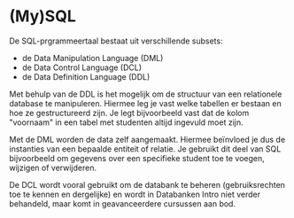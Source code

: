 # \(My\)SQL

De SQL-prgrammeertaal bestaat uit verschillende subsets:

* de Data Manipulation Language \(DML\)
* de Data Control Language \(DCL\)
* de Data Definition Language \(DDL\)

Met behulp van de DDL is het mogelijk om de structuur van een relationele database te manipuleren. Hiermee leg je vast welke tabellen er bestaan en hoe ze gestructureerd zijn. Je legt bijvoorbeeld vast dat de kolom "voornaam" in een tabel met studenten altijd ingevuld moet zijn.

Met de DML worden de data zelf aangemaakt. Hiermee beïnvloed je dus de instanties van een bepaalde entiteit of relatie. Je gebruikt dit deel van SQL bijvoorbeeld om gegevens over een specifieke student toe te voegen, wijzigen of verwijderen.

De DCL wordt vooral gebruikt om de databank te beheren \(gebruiksrechten toe te kennen en dergelijke\) en wordt in Databanken Intro niet verder behandeld, maar komt in geavanceerdere cursussen aan bod.

